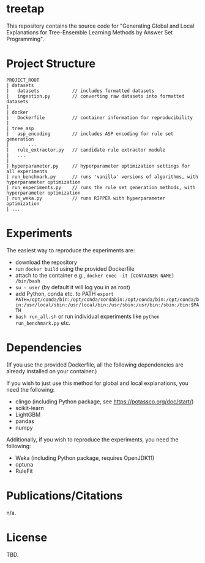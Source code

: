 # treetap

This repository contains the source code for "Generating Global and Local Explanations for Tree-Ensemble Learning Methods by Answer Set Programming".

# Project Structure
```text
PROJECT_ROOT
| datasets
|   datasets            // includes formatted datasets
|   ingestion.py        // converting raw datasets into formatted datasets
|
| docker
|   Dockerfile          // container information for reproducibility
|
| tree_asp
|   asp_encoding        // includes ASP encoding for rule set generation
|       ...
|   rule_extractor.py   // candidate rule extractor module
|   ...
|
| hyperparameter.py     // hyperparameter optimization settings for all experiments
| run_benchmark.py      // runs 'vanilla' versions of algorithms, with hyperparameter optimization
| run_experiments.py    // runs the rule set generation methods, with hyperparameter optimization
| run_weka.py           // runs RIPPER with hyperparameter optimization
| ...

```

# Experiments

The easiest way to reproduce the experiments are:
* download the repository
* run `docker build` using the provided Dockerfile
* attach to the container e.g., `docker exec -it [CONTAINER NAME] /bin/bash`
* `su - user` (by default it will log you in as root)
* add Python, conda etc. to PATH `export PATH=/opt/conda/bin:/opt/conda/condabin:/opt/conda/bin:/opt/conda/bin:/usr/local/sbin:/usr/local/bin:/usr/sbin:/usr/bin:/sbin:/bin:$PATH`
* `bash run_all.sh` or run individual experiments like `python run_benchmark.py` etc.

# Dependencies

(If you use the provided Dockerfile, all the following dependencies are already installed on your container.)

If you wish to just use this method for global and local explanations, you need the following:
* clingo (including Python package, see https://potassco.org/doc/start/)
* scikit-learn
* LightGBM
* pandas
* numpy

Additionally, if you wish to reproduce the experiments, you need the following:
* Weka (including Python package, requires OpenJDK11)
* optuna
* RuleFit

# Publications/Citations
n/a.

# License
TBD.
